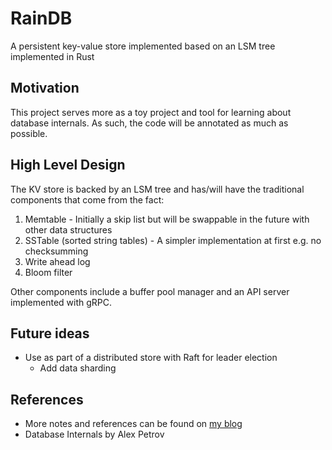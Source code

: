 # RainDB

A persistent key-value store implemented based on an LSM tree implemented in Rust

## Motivation

This project serves more as a toy project and tool for learning about database internals. As such,
the code will be annotated as much as possible.

## High Level Design

The KV store is backed by an LSM tree and has/will have the traditional components that come from
the fact:

1. Memtable - Initially a skip list but will be swappable in the future with other data structures
1. SSTable (sorted string tables) - A simpler implementation at first e.g. no checksumming
1. Write ahead log
1. Bloom filter

Other components include a buffer pool manager and an API server implemented with gRPC.

## Future ideas

- Use as part of a distributed store with Raft for leader election
  - Add data sharding

## References

- More notes and references can be found on [my blog](https://blog.nerdondon.com)
- Database Internals by Alex Petrov
